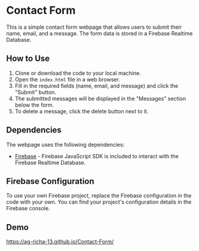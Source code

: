 # Contact Form

This is a simple contact form webpage that allows users to submit their name, email, and a message. The form data is stored in a Firebase Realtime Database.

## How to Use

1. Clone or download the code to your local machine.
2. Open the `index.html` file in a web browser.
3. Fill in the required fields (name, email, and message) and click the "Submit" button.
4. The submitted messages will be displayed in the "Messages" section below the form.
5. To delete a message, click the delete button next to it.

## Dependencies

The webpage uses the following dependencies:

- [Firebase](https://firebase.google.com/) - Firebase JavaScript SDK is included to interact with the Firebase Realtime Database.

## Firebase Configuration

To use your own Firebase project, replace the Firebase configuration in the code with your own. You can find your project's configuration details in the Firebase console.

## Demo
https://ag-richa-13.github.io/Contact-Form/
